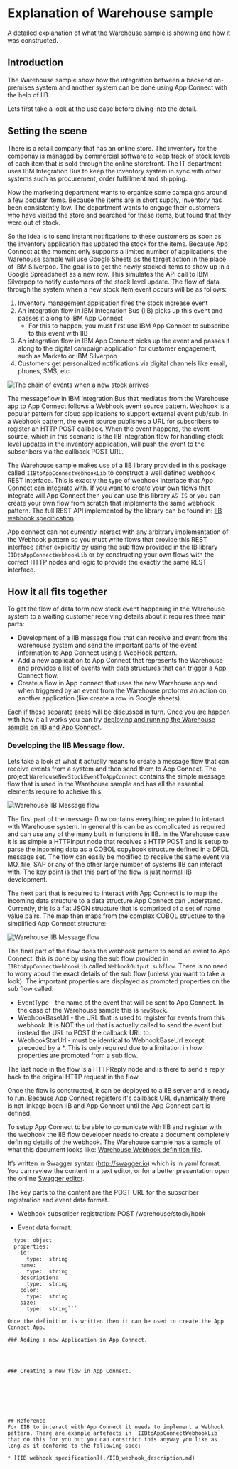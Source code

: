 # Explanation of Warehouse sample
A detailed explanation of what the Warehouse sample is showing and how it was constructed.

## Introduction
The Warehouse sample show how the integration between a backend on-premises system and another system can be done using App Connect with the help of IIB.

Lets first take a look at the use case before diving into the detail.

## Setting the scene

There is a retail company that has an online store. The inventory for the componay is managed by commercial software to keep track of stock levels of each item that is sold through the online storefront. The IT department uses IBM Integration Bus to keep the inventory system in sync with other systems such as procurement, order fulfillment and shipping.

Now the marketing department wants to organize some campaigns around a few popular items. Because the items are in short supply, inventory has been consistently low. The department wants to engage their customers who have visited the store and searched for these items, but found that they were out of stock.

So the idea is to send instant notifications to these customers as soon as the inventory application has updated the stock for the items. Because App Connect at the moment only supports a limited number of applications, the Warehouse sample will use Google Sheets as the target action in the place of IBM Silverpop. The goal is to get the newly stocked items to show up in a Google Spreadsheet as a new row. This simulates the API call to IBM Silverpop to notify customers of the stock level update. The flow of data through the system when a new stock item event occurs will be as follows:

1.	Inventory management application fires the stock increase event
2.	An integration flow in IBM Integration Bus (IIB) picks up this event and passes it along to IBM App Connect
	*	For this to happen, you must first use IBM App Connect to subscribe to this event with IIB
3.	An integration flow in IBM App Connect picks up the event and passes it along to the digital campaign application for customer engagement, such as Marketo or IBM Silverpop
4.	Customers get personalized notifications via digital channels like email, phones, SMS, etc.

![The chain of events when a new stock arrives](./warehouse_sample_workflow.png)


The messageflow in IBM Integration Bus that mediates from the Warehouse app to App Connect follows a Webhook event source pattern. Webhook is a popular pattern for cloud applications to support external event pub/sub. In a Webhook pattern, the event source publishes a URL for subscribers to register an HTTP POST callback. When the event happens, the event source, which in this scenario is the IIB integration flow for handling stock level updates in the inventory application, will push the event to the subscribers via the callback POST URL. 

The Warehouse sample makes use of a IIB library provided in this package called `IIBtoAppConnectWebhookLib` to construct a well defined webhook REST interface. This is exactly the type of webhook interface that App Connect can integrate with. If you want  to create your own flows that integrate will App Connect then you can use this library `AS IS` or you can create your own flow from scratch that implements the same webhook pattern. The full REST API implemented by the library can be found in: [IIB webhook specification](./doc/IIB_webhook_description.md).

App connect can not currently interact with any arbitrary implementation of the Webhook pattern so you must write flows that provide this REST interface either explicitly by using the sub flow provided in the IB library `IIBtoAppConnectWebhookLib` or by constructing your own flows with the correct HTTP nodes and logic to provide the exactly the same REST interface.


## How it all fits together
To get the flow of data form new stock event happening in the Warehouse system to a waiting customer receiving details about it requires three main parts:

* Development of a IIB message flow that can receive and event from the warehouse system and send the important parts of the event information to App Connect using a WebHook pattern.
* Add a new application to App Connect that represents the Warehouse and provides a list of events with data structures that can trigger a App Connect flow.
* Create a flow in App connect that uses the new Warehouse app and when triggered by an event from the Warehouse proforms an action on another application (like create a row in Google sheets).

Each if these separate areas will be discussed in turn. Once you are happen with how it all works you can try [deploying and running the Warehouse sample on IIB and App Connect](./runtwarehouse.md).    

### Developing the IIB Message flow.
Lets take a look at what it actually means to create a message flow that can receive events from a system and then send them to App Connect. The project `WarehouseNewStockEventToAppConnect` contains the simple message flow that is used in the Warehouse sample and has all the essential elements require to acheive this:

![Warehouse IIB Message flow](./warehouse_sample_messageflow.png) 

The first part of the message flow contains everything required to interact with Warehouse system. In general this can be as complicated as required and can use any of the many built in functions in IIB. In the Warehouse case it is as simple a HTTPInput node that receives a HTTP POST and is setup to parse the incoming data as a COBOL copybook structure defined in a DFDL message set. The flow can easily be modified to receive the same event via MQ, file, SAP or any of the other large number of systems IIB can interact with. The key point is that this part of the flow is just normal IIB development.

The next part that is required to interact with App Connect is to map the incoming data structure to a data structure App Connect can understand. Currently, this is a flat JSON structure that is comprised of a set of name value pairs. The map then maps from the complex COBOL structure to the simplified App Connect structure:

![Warehouse IIB Message flow](./warehouse_sample_map.png) 

The final part of the flow does the webhook pattern to send an event to App Connect. this is done by using the sub flow provided in `IIBtoAppConnectWebhookLib` called `WebhookOutput.subflow`.
There is no need to worry about the exact details of the sub flow (unless you want to take a look). The important properties are displayed as promoted properties on the sub flow called:

* EventType - the name of the event that will be sent to App Connect. In the case of the Warehouse sample this is `newStock`.
* WebhookBaseUrl - the URL that is used to register for events from this webhook. It is NOT the url that is actually called to send the event but instead the URL to POST the callback URL to.
* WebhookStarUrl - must be identical to WebhookBaseUrl except preceded by a *. This is only required due to a limitation in how properties are promoted from a sub flow.

The last node in the flow is a HTTPReply node and is there to send a reply back to the original HTTP request in the flow.

Once the flow is constructed, it can be deployed to a IIB server and is ready to run. Because App Connect registers it's callback URL dynamically there is not linkage been IIB and App Connect until the App Connect part is defined.

To setup App Connect to be able to comunicate with IIB and register with the webhook the IIB flow developer needs to create a document completely defining details of the webhook. The Warehouse sample has a sample of what this document looks like: [Warehouse Webhook definition file](./doc/warehousedefinition01.yaml).

It’s written in Swagger syntax (http://swagger.io) which is in yaml format. You can review the content in a text editor, or for a better presentation open the online [Swagger editor](http://editor.swagger.io/).


The key parts to the content are the POST URL for the subscriber registration and event data format.

* Webhook subscriber registration: POST /warehouse/stock/hook

* Event data format:
```Product:
  type: object
  properties:
    id:
      type:  string
    name:
      type:  string
    description:
      type:  string
    color:
      type:  string
    size:
      type:  string```

Once the definition is written then it can be used to create the App Connect App.

### Adding a new Application in App Connect.




### Creating a new flow in App Connect.







## Reference
For IIB to interact with App Connect it needs to implement a Webhook pattern. There are example artefacts in `IIBtoAppConnectWebhookLib` that do this for you but you can constrict this anyway you like as long as it conforms to the following spec:

* [IIB webhook specification](./IIB_webhook_description.md)
